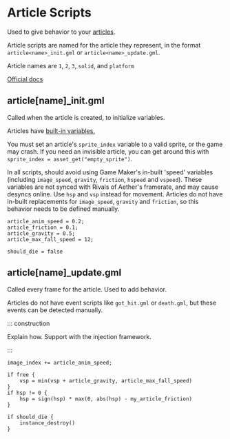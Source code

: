 # Article Scripts

Used to give behavior to your [articles](../../learning_path/articles.md).

Article scripts are named for the article they represent, in the format `article<name>_init.gml`
or `article<name>_update.gml`.

Article names are `1`, `2`, `3`, `solid`, and `platform`

[Official docs](https://rivalsofaether.com/articles/)

## article[name]_init.gml

Called when the article is created, to initialize variables.

Articles have [built-in variables.](../../learning_path/articles.md#article-variables)

You must set an article's `sprite_index` variable to a valid sprite, or the game may crash. If you need an invisible
article, you can get around this with `sprite_index = asset_get("empty_sprite")`.

In all scripts, should avoid using Game Maker's in-built 'speed' variables
(including `image_speed`, `gravity`, `friction`, `hspeed` and `vspeed`). These variables are not synced with Rivals of
Aether's framerate, and may cause desyncs online. Use `hsp` and `vsp` instead for movement. Articles do not have
in-built replacements for `image_speed`, `gravity` and `friction`, so this behavior needs to be defined manually.

```gml
article_anim_speed = 0.2;
article_friction = 0.1;
article_gravity = 0.5;
article_max_fall_speed = 12;

should_die = false
```

## article[name]_update.gml

Called every frame for the article. Used to add behavior.

Articles do not have event scripts like `got_hit.gml` or `death.gml`, but these events can be detected manually.

::: construction

Explain how. Support with the injection framework.

:::

```gml
image_index += article_anim_speed;

if free {
    vsp = min(vsp + article_gravity, article_max_fall_speed)
}
if hsp != 0 {
    hsp = sign(hsp) * max(0, abs(hsp) - my_article_friction)
}

if should_die {
    instance_destroy()
}
```
